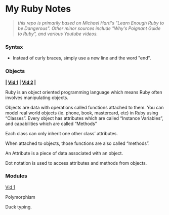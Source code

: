 # My Ruby Notes
>*this repo is primarily based on Michael Hartl's "Learn Enough Ruby to be Dangerous".  Other minor sources include "Why's Poignant Guide to Ruby", and various Youtube videos.*

### Syntax

- Instead of curly braces, simply use a new line and the word "end".


### Objects

**| [Vid 1](https://youtu.be/Dji9ALCgfpM?t=1771)  | 
[Vid 2](https://youtu.be/t_ispmWmdjY?t=11671) |**

Ruby is an object oriented programming language which means Ruby often involves manipulating objects.  

Objects are data with operations called functions attached to them. You can model real world objects (ie. phone, book, mastercard, etc) in Ruby using “Classes”.
Every object has attributes which are called “Instance Variables”, and capabilities which are called “Methods”

Each class can only inherit one other class’ attributes.

When attached to objects, those functions are also called “methods”.

An Attribute is a piece of data associated with an object. 

Dot notation is used to access attributes and methods from objects.

### Modules

[Vid 1](https://youtu.be/Dji9ALCgfpM?t=2063)

Polymorphism

Duck typing.

